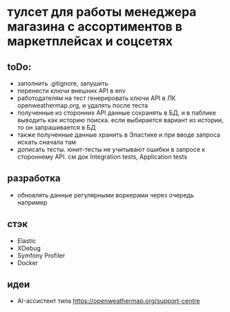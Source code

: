 # тулсет для работы менеджера магазина с ассортиментов в маркетплейсах и соцсетях

## toDo:
- заполнить .gitignore, запушить
- перенести ключи внешних API в env
- работодателям на тест генерировать ключи API в ЛК openweathermap.org, и удалять после теста
- полученные из сторонних API данные сохранять в БД, и в паблике выводить как историю поиска. если выбирается вариант из истории, то он запрашивается в БД
- также полученные данные хранить в Эластике и при вводе запроса искать сначала там
- дописать тесты. юнит-тесты не учитывают ошибки в запросе к стороннему API. см док Integration tests, Application tests

## разработка
* обновлять данные регулярными воркерами через очередь например

## стэк
* Elastic 
* XDebug
* Symfony Profiler
* Docker

## идеи
* AI-ассистент типа https://openweathermap.org/support-centre